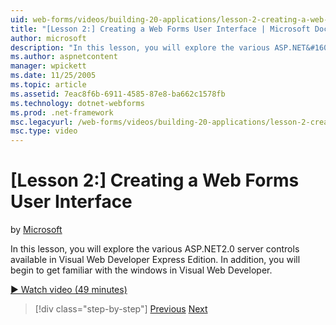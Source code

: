 ```yaml
---
uid: web-forms/videos/building-20-applications/lesson-2-creating-a-web-forms-user-interface
title: "[Lesson 2:] Creating a Web Forms User Interface | Microsoft Docs"
author: microsoft
description: "In this lesson, you will explore the various ASP.NET&#160;2.0 server controls available in Visual Web Developer Express Edition. In addition, you will begin..."
ms.author: aspnetcontent
manager: wpickett
ms.date: 11/25/2005
ms.topic: article
ms.assetid: 7eac8f6b-6911-4585-87e8-ba662c1578fb
ms.technology: dotnet-webforms
ms.prod: .net-framework
msc.legacyurl: /web-forms/videos/building-20-applications/lesson-2-creating-a-web-forms-user-interface
msc.type: video
---
```

[Lesson 2:] Creating a Web Forms User Interface
====================
by [Microsoft](https://github.com/microsoft)

In this lesson, you will explore the various ASP.NET2.0 server controls available in Visual Web Developer Express Edition. In addition, you will begin to get familiar with the windows in Visual Web Developer.

[&#9654; Watch video (49 minutes)](https://channel9.msdn.com/Blogs/ASP-NET-Site-Videos/lesson-2-creating-a-web-forms-user-interface)

>[!div class="step-by-step"]
[Previous](lesson-1-getting-started-with-visual-web-developer-express.md)
[Next](lesson-3-understanding-more-about-events-and-postback.md)